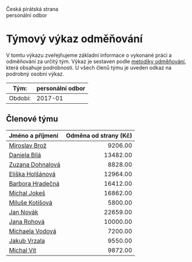 Česká pirátská strana  
personální odbor

Týmový výkaz odměňování
===========================

V tomtu výkazu zveřejňujeme základní informace o vykonané práci a odměňování
za určitý tým. Výkaz je sestaven podle [metodiky odměňování][metodika],
která obsahuje podrobnosti. U všech členů týmu je uveden odkaz na podrobný osobní výkaz.

Tým:                     | personální odbor
-----------------------  | --------------------
Období:                  | 2017-01

Členové týmu
--------------

| Jméno a příjmení                      |   Odměna od strany (Kč) |
|:--------------------------------------|------------------------:|
| [Miroslav Brož](miroslav-broz/)       |                 9206.00 |
| [Daniela Bílá](daniela-bila/)         |                13482.00 |
| [Zuzana Dohnalová](zuzana-dohnalova/) |                 8828.00 |
| [Eliška Holšánová](eliska-holsanova/) |                12964.00 |
| [Barbora Hradečná](barbora-hradecna/) |                16412.00 |
| [Michal Jokeš](michal-jokes/)         |                16862.00 |
| [Miluše Kotišová](miluse-kotisova/)   |                 5800.00 |
| [Jan Novák](jan-novak/)               |                22659.00 |
| [Jana Rohová](jana-rohova/)           |                10000.00 |
| [Michaela Vodová](michaela-vodova/)   |                 7200.00 |
| [Jakub Vrzala](jakub-vrzala/)         |                 9550.00 |
| [Michal Vít](michal-vit/)             |                 9872.00 |


[metodika]: https://redmine.pirati.cz/projects/po/wiki/Odmenovani
